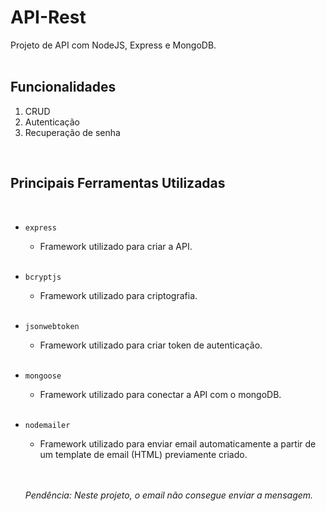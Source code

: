 # API-Rest

Projeto de API com NodeJS, Express e MongoDB.
<br>
<br>

## Funcionalidades

1. CRUD
2. Autenticação
3. Recuperação de senha

<br>

## Principais Ferramentas Utilizadas

<br>

* `express`
  * Framework utilizado para criar a API.
  <br>

* `bcryptjs`
  * Framework utilizado para criptografia.
  <br>
  
* `jsonwebtoken`
  * Framework utilizado para criar token de autenticação.
  <br>
  
* `mongoose`
  * Framework utilizado para conectar a API com o mongoDB.
  <br>
  
* `nodemailer`
  * Framework utilizado para enviar email automaticamente a partir de um template de email (HTML) previamente criado.
  <br>
  <br>
  
  _Pendência: Neste projeto, o email não consegue enviar a mensagem._ 
